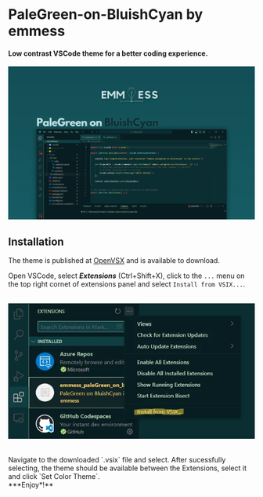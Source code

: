 # PaleGreen-on-BluishCyan by emmess

#### Low contrast VSCode theme for a better coding experience.

<p align="center">
  <img src="./img/banner2.webp" alt="screenshot of the theme"/>
</p>

## Installation 
The theme is published at [OpenVSX](https://open-vsx.org/extension/emmess/emmess-palegreen-on-bluishcyan) and is available to download.

Open VSCode, select ***Extensions*** (Ctrl+Shift+X), click to the `...` menu on the top right cornet of extensions panel and select `Install from VSIX...`. <br><br>

<p align="center">
  <img src="./img/install.webp" alt="install"/>
</p>
<br>
Navigate to the downloaded `.vsix` file and select. After sucessfully selecting, the theme should be available between the Extensions, select it and click `Set Color Theme`. <br>
***Enjoy*!** 